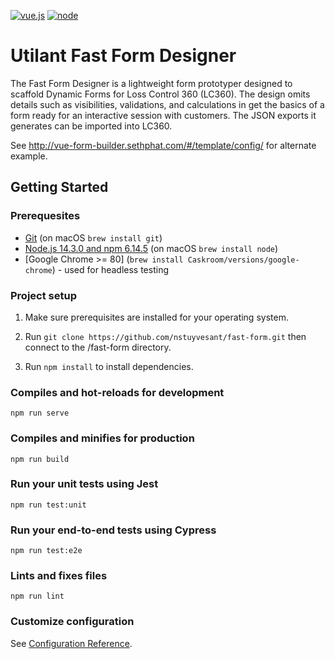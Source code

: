 [![vue.js][vue.js]][vue.js-url]
[![node][node]][node-url]

# Utilant Fast Form Designer

The Fast Form Designer is a lightweight form prototyper designed to scaffold
Dynamic Forms for Loss Control 360 (LC360). The design omits details such as
visibilities, validations, and calculations in get the basics of a form
ready for an interactive session with customers. The JSON exports it
generates can be imported into LC360.

See http://vue-form-builder.sethphat.com/#/template/config/ for alternate example.

## Getting Started

### Prerequesites

- [Git](https://git-scm.com/) (on macOS `brew install git`)
- [Node.js 14.3.0 and npm 6.14.5](nodejs.org) (on macOS `brew install node`)
- [Google Chrome >= 80] (`brew install Caskroom/versions/google-chrome`) - used for headless testing

### Project setup

1. Make sure prerequisites are installed for your operating system.

2. Run `git clone https://github.com/nstuyvesant/fast-form.git` then connect to the /fast-form directory.

3. Run `npm install` to install dependencies.

### Compiles and hot-reloads for development
```
npm run serve
```

### Compiles and minifies for production
```
npm run build
```

### Run your unit tests using Jest
```
npm run test:unit
```

### Run your end-to-end tests using Cypress
```
npm run test:e2e
```

### Lints and fixes files
```
npm run lint
```

### Customize configuration
See [Configuration Reference](https://cli.vuejs.org/config/).

[vue.js]: https://img.shields.io/badge/vue.js-2.6.11-green.svg
[vue.js-url]: https://vuejs.org/
[node]: https://img.shields.io/badge/nodejs-14.3.0-red.svg
[node-url]: https://nodejs.org